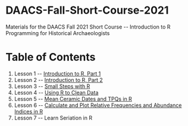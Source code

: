 # DAACS-Fall-Short-Course-2021
Materials for the DAACS Fall 2021 Short Course -- Introduction to R Programming for Historical Archaeologists

# Table of Contents
1. Lesson 1 -- [Introduction to R, Part 1](https://github.com/DAACS-Research-Consortium/DAACS-Intro-to-R)
2. Lesson 2 -- [Introduction to R, Part 2](https://github.com/DAACS-Research-Consortium/DAACS-Intro-to-R/blob/main/session-ii-startup.md)
3. Lesson 3 -- [Small Steps with R](https://github.com/DAACS-Research-Consortium/DAACS-Open-Academy/tree/main/FSS2021/Workshop3)
4. Lesson 4 -- [Using R to Clean Data](https://github.com/DAACS-Research-Consortium/DAACS-Open-Academy/tree/main/FSS2021/Workshop4)
5. Lesson 5 -- [Mean Ceramic Dates and TPQs in R](https://github.com/DAACS-Research-Consortium/DAACS-Open-Academy/tree/main/FSS2021/Workshop5)
6. Lesson 6 -- [Calculate and Plot Relative Frequencies and Abundance Indices in R](https://github.com/DAACS-Research-Consortium/DAACS-Open-Academy/tree/main/FSS2021/Workshop6)
7. Lesson 7 -- Learn Seriation in R
